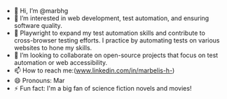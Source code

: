 - 👋 Hi, I’m @marbhg
- 👀 I’m interested in web development, test automation, and ensuring software quality.
- 🌱 Playwright to expand my test automation skills and contribute to cross-browser testing efforts. I practice by automating tests on various websites to hone my skills.
- 💞️ I’m looking to collaborate on open-source projects that focus on test automation or web accessibility. 
- 📫 How to reach me:(www.linkedin.com/in/marbelis-h-)
- 😄 Pronouns: Mar
- ⚡ Fun fact: I'm a big fan of science fiction novels and movies! 

<!---
marbhg/marbhg is a ✨ special ✨ repository because its `README.md` (this file) appears on your GitHub profile.
You can click the Preview link to take a look at your changes.
--->
